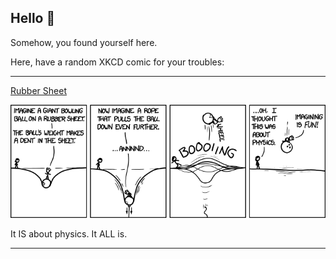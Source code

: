 ## Hello 👀

Somehow, you found yourself here.

Here, have a random XKCD comic for your troubles:

-----------------------------------

[Rubber Sheet](https://xkcd.com/1158)

![Rubber Sheet](./random_comic.png)

It IS about physics. It ALL is.

-----------------------------------